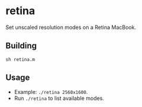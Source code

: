 retina
====

Set unscaled resolution modes on a Retina MacBook.

Building
----

    sh retina.m

Usage
----

 - Example: `./retina 2560x1600`.
 - Run `./retina` to list available modes.
